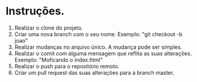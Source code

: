 # Instruções.

 1. Realizar o clone do projeto.
 2. Criar uma nova branch com o seu nome. Exemplo: "git checkout -b joao"
 3. Realizar mudanças no arquivo único. A mudança pode ser simples.
 4. Realizar o comit com alguma mensagem que reflita as suas alterações. Exemplo: "Moficando o index.html"
 5. Realizar o push para o repositório remoto.
 6. Criar um pull request das suas alterações para a branch master.


